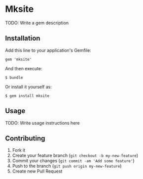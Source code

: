 # Mksite

TODO: Write a gem description

## Installation

Add this line to your application's Gemfile:

    gem 'mksite'

And then execute:

    $ bundle

Or install it yourself as:

    $ gem install mksite

## Usage

TODO: Write usage instructions here

## Contributing

1. Fork it
2. Create your feature branch (`git checkout -b my-new-feature`)
3. Commit your changes (`git commit -am 'Add some feature'`)
4. Push to the branch (`git push origin my-new-feature`)
5. Create new Pull Request

